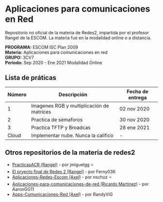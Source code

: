 # Aplicaciones para comunicaciones en Red

Repositorio no oficial de la materia de Redes2, impartida por el profesor Rangel de la ESCOM. La materia fue en la modalidad online o a distancia. 

**PROGRAMA:** ESCOM ISC Plan 2009  
**Materia:** Aplicaciones para comunicaciones en red  
**GRUPO:** 3CV7  
**Período:** Sep 2020 - Ene 2021 Modalidad Online  

## Lista de práticas

| Número | Descripción | Fecha de entrega |
|---|---|---|
| 1 | Imagenes RGB y multiplicación de matrices | 02 nov 2020 |
| 2 | Practica de semaforos | 30 nov 2020 |
| 3 | Practica TFTP y Broadcas | 28 ene 2021 |
| Cloud | Implementar nube. Nunca la califico | - |

## Otros repositorios de la materia de redes2
- [PracticasACR (Rangel)](https://github.com/jmiguelgg/PracticasACR) - por jmiguelgg ⭐
- [El pryecto final de Redes 2 (Rangel)](https://github.com/Ferny036/Proyecto-Redes) - por Ferny036
- [Aplicaciones-Redes-Escom (Axel)](https://github.com/nschuz/Aplicaciones-Redes-Escom) - por nschuz ⭐
- [Aplicaciones-para-comunicaciones-de-red (Ricardo Martinez)](https://github.com/AaronGG11/Aplicaciones-para-comunicaciones-de-red) - por AaronGG11
- [Apps-Comunicaciones-Red (Axel)](https://github.com/RandyViG/Apps-Comunicaciones-Red) - por RandyViG
